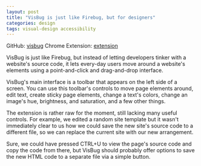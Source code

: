 ```yaml
---
layout: post
title: "VisBug is just like Firebug, but for designers"
categories: design
tags: visual-design accessibility
---
```


GitHub: [visbug]
Chrome Extension: [extension]

VisBug is just like Firebug, but instead of letting developers tinker with a website's source code, it lets every-day users move around a website's elements using a point-and-click and drag-and-drop interface.

VisBug's main interface is a toolbar that appears on the left side of a screen. You can use this toolbar's controls to move page elements around, edit text, create sticky page elements, change a text's colors, change an image's hue, brightness, and saturation, and a few other things.

The extension is rather raw for the moment, still lacking many useful controls. For example, we edited a random site template but it wasn't immediately clear to us how we could save the new site's source code to a different file, so we can replace the current site with our new arrangement.

Sure, we could have pressed CTRL+U to view the page's source code and copy the code from there, but VisBug should probably offer options to save the new HTML code to a separate file via a simple button.

[visbug]: https://github.com/GoogleChromeLabs/ProjectVisBug
[extension]: https://chrome.google.com/webstore/detail/visbug/cdockenadnadldjbbgcallicgledbeoc